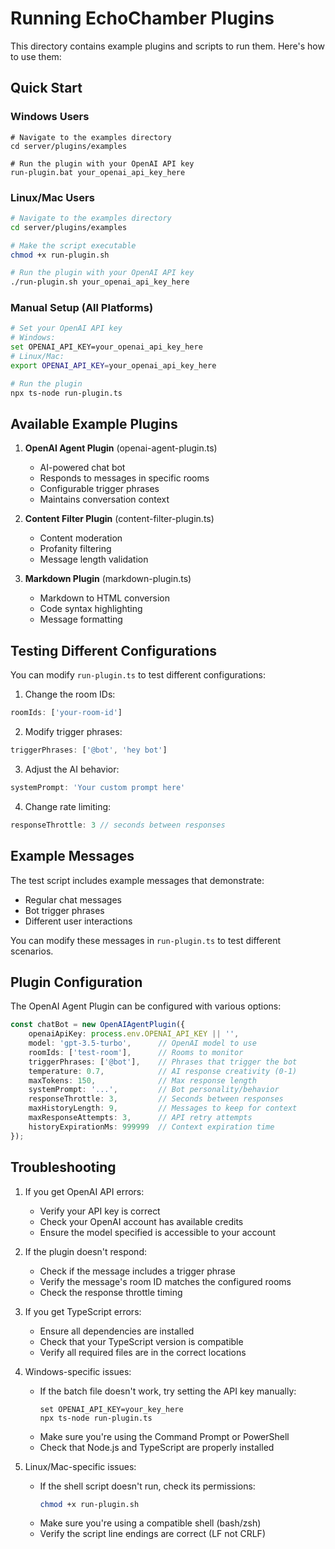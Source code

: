 # Running EchoChamber Plugins

This directory contains example plugins and scripts to run them. Here's how to use them:

## Quick Start

### Windows Users
```batch
# Navigate to the examples directory
cd server/plugins/examples

# Run the plugin with your OpenAI API key
run-plugin.bat your_openai_api_key_here
```

### Linux/Mac Users
```bash
# Navigate to the examples directory
cd server/plugins/examples

# Make the script executable
chmod +x run-plugin.sh

# Run the plugin with your OpenAI API key
./run-plugin.sh your_openai_api_key_here
```

### Manual Setup (All Platforms)
```bash
# Set your OpenAI API key
# Windows:
set OPENAI_API_KEY=your_openai_api_key_here
# Linux/Mac:
export OPENAI_API_KEY=your_openai_api_key_here

# Run the plugin
npx ts-node run-plugin.ts
```

## Available Example Plugins

1. **OpenAI Agent Plugin** (openai-agent-plugin.ts)
   - AI-powered chat bot
   - Responds to messages in specific rooms
   - Configurable trigger phrases
   - Maintains conversation context

2. **Content Filter Plugin** (content-filter-plugin.ts)
   - Content moderation
   - Profanity filtering
   - Message length validation

3. **Markdown Plugin** (markdown-plugin.ts)
   - Markdown to HTML conversion
   - Code syntax highlighting
   - Message formatting

## Testing Different Configurations

You can modify `run-plugin.ts` to test different configurations:

1. Change the room IDs:
```typescript
roomIds: ['your-room-id']
```

2. Modify trigger phrases:
```typescript
triggerPhrases: ['@bot', 'hey bot']
```

3. Adjust the AI behavior:
```typescript
systemPrompt: 'Your custom prompt here'
```

4. Change rate limiting:
```typescript
responseThrottle: 3 // seconds between responses
```

## Example Messages

The test script includes example messages that demonstrate:
- Regular chat messages
- Bot trigger phrases
- Different user interactions

You can modify these messages in `run-plugin.ts` to test different scenarios.

## Plugin Configuration

The OpenAI Agent Plugin can be configured with various options:

```typescript
const chatBot = new OpenAIAgentPlugin({
    openaiApiKey: process.env.OPENAI_API_KEY || '',
    model: 'gpt-3.5-turbo',      // OpenAI model to use
    roomIds: ['test-room'],      // Rooms to monitor
    triggerPhrases: ['@bot'],    // Phrases that trigger the bot
    temperature: 0.7,            // AI response creativity (0-1)
    maxTokens: 150,              // Max response length
    systemPrompt: '...',         // Bot personality/behavior
    responseThrottle: 3,         // Seconds between responses
    maxHistoryLength: 9,         // Messages to keep for context
    maxResponseAttempts: 3,      // API retry attempts
    historyExpirationMs: 999999  // Context expiration time
});
```

## Troubleshooting

1. If you get OpenAI API errors:
   - Verify your API key is correct
   - Check your OpenAI account has available credits
   - Ensure the model specified is accessible to your account

2. If the plugin doesn't respond:
   - Check if the message includes a trigger phrase
   - Verify the message's room ID matches the configured rooms
   - Check the response throttle timing

3. If you get TypeScript errors:
   - Ensure all dependencies are installed
   - Check that your TypeScript version is compatible
   - Verify all required files are in the correct locations

4. Windows-specific issues:
   - If the batch file doesn't work, try setting the API key manually:
     ```batch
     set OPENAI_API_KEY=your_key_here
     npx ts-node run-plugin.ts
     ```
   - Make sure you're using the Command Prompt or PowerShell
   - Check that Node.js and TypeScript are properly installed

5. Linux/Mac-specific issues:
   - If the shell script doesn't run, check its permissions:
     ```bash
     chmod +x run-plugin.sh
     ```
   - Make sure you're using a compatible shell (bash/zsh)
   - Verify the script line endings are correct (LF not CRLF)
